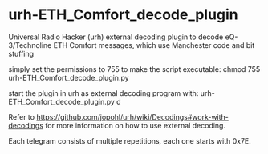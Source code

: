 # urh-ETH_Comfort_decode_plugin
Universal Radio Hacker (urh) external decoding plugin to decode eQ-3/Technoline ETH Comfort messages, which
use Manchester code and bit stuffing

simply set the permissions to 755 to make the script executable:
chmod 755 urh-ETH_Comfort_decode_plugin.py

start the plugin in urh as external decoding program with:
urh-ETH_Comfort_decode_plugin.py d

Refer to https://github.com/jopohl/urh/wiki/Decodings#work-with-decodings for more information on how to use external decoding.

Each telegram consists of multiple repetitions, each one starts with 0x7E.
